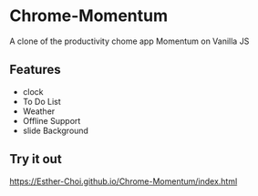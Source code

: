 # Chrome-Momentum
A clone of the productivity chome app Momentum on Vanilla JS

## Features
- clock
- To Do List
- Weather
- Offline Support
- slide Background

## Try it out
https://Esther-Choi.github.io/Chrome-Momentum/index.html
